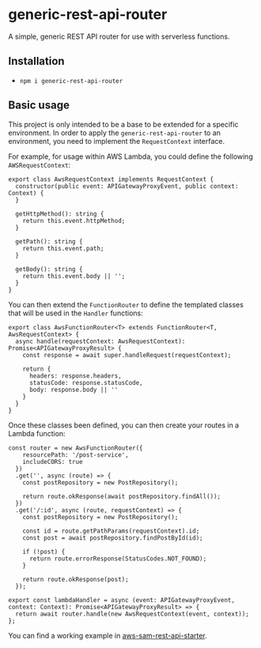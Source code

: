 
# generic-rest-api-router

A simple, generic REST API router for use with serverless functions.

## Installation

* `npm i generic-rest-api-router`

## Basic usage

This project is only intended to be a base to be extended for a specific environment.  In order to apply the `generic-rest-api-router` to an environment, you need to implement the `RequestContext` interface.

For example, for usage within AWS Lambda, you could define the following `AWSRequestContext`:

```
export class AwsRequestContext implements RequestContext {
  constructor(public event: APIGatewayProxyEvent, public context: Context) {
  }

  getHttpMethod(): string {
    return this.event.httpMethod;
  }

  getPath(): string {
    return this.event.path;
  }
  
  getBody(): string {
    return this.event.body || '';
  }
}
```

You can then extend the `FunctionRouter` to define the templated classes that will be used in the `Handler` functions:

```
export class AwsFunctionRouter<T> extends FunctionRouter<T, AwsRequestContext> {
  async handle(requestContext: AwsRequestContext): Promise<APIGatewayProxyResult> {
    const response = await super.handleRequest(requestContext);

    return {
      headers: response.headers,
      statusCode: response.statusCode,
      body: response.body || ''
    }
  }
}
```

Once these classes been defined, you can then create your routes in a Lambda function:

```
const router = new AwsFunctionRouter({
    resourcePath: '/post-service',
    includeCORS: true
  })
  .get('', async (route) => {
    const postRepository = new PostRepository();

    return route.okResponse(await postRepository.findAll());
  })
  .get('/:id', async (route, requestContext) => {
    const postRepository = new PostRepository();

    const id = route.getPathParams(requestContext).id;
    const post = await postRepository.findPostById(id);

    if (!post) {
      return route.errorResponse(StatusCodes.NOT_FOUND);
    }

    return route.okResponse(post);
  });

export const lambdaHandler = async (event: APIGatewayProxyEvent, context: Context): Promise<APIGatewayProxyResult> => {
  return await router.handle(new AwsRequestContext(event, context));
};
```

You can find a working example in [aws-sam-rest-api-starter](https://github.com/jorshali/aws-sam-rest-api-starter).